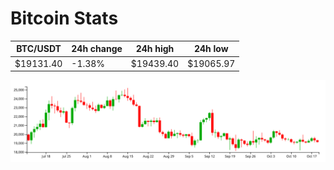 # Bitcoin Stats

BTC/USDT|24h change|24h high|24h low|
|---|---|---|---|
|$19131.40|-1.38%|$19439.40|$19065.97|

<img src="./chart.svg">
